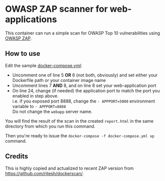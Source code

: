 # OWASP ZAP scanner for web-applications

This container can run a simple scan for OWASP Top 10 vulnerabilities using [OWASP ZAP](https://www.owasp.org/index.php/OWASP_Zed_Attack_Proxy_Project).

## How to use

Edit the sample [docker-compose.yml](docker-compose.yml):
- Uncomment one of line 5 **OR** 6 (not both, obviously) and set either your Dockerfile path or your container image name
- Uncomment lines 7 **AND** 8, and on line 8 set your web-application port
- On line 24, change (if needed) the application port to match the port you enabled in step above.  
i.e. if you exposed port 8888, change the `- APPPORT=5000` environment variable to `- APPPORT=8888`  
Do not change the `webapp` server name.

You will find the result of the scan in the created `report.html` in the same directory from which you run this command.

Then you're ready to issue the `docker-compose -f docker-compose.yml up` command.

## Credits

This is highly copied and actualized to recent ZAP version from https://github.com/ritesh/dockerscan/.